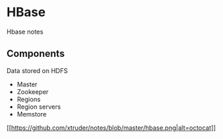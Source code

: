 # HBase

Hbase notes

## Components

Data stored on HDFS

- Master
- Zookeeper
- Regions
- Region servers
- Memstore

[[https://github.com/xtruder/notes/blob/master/hbase.png|alt=octocat]]
